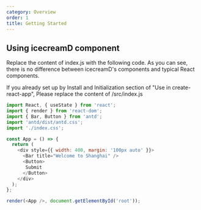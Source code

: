 ```yaml
---
category: Overview
order: 1
title: Getting Started
---
```


##  Using icecreamD component

Replace the content of index.js with the following code. As you can see, there is no difference between icecreamD's components and typical React components.

If you already set up by Install and Initialization section of "Use in create-react-app", Please replace the content of /src/index.js

```js
import React, { useState } from 'react';
import { render } from 'react-dom';
import { Bar, Button } from 'antd';
import 'antd/dist/antd.css';
import './index.css';

const App = () => {
  return (
    <div style={{ width: 400, margin: '100px auto' }}>
      <Bar title="Welcome to Shanghai" />
      <Button>
       Submit
      </Button>
    </div>
  );
};

render(<App />, document.getElementById('root'));
```